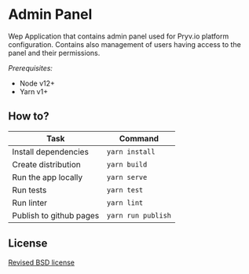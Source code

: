 # Admin Panel

Wep Application that contains admin panel used for Pryv.io platform configuration.
Contains also management of users having access to the panel and their permissions.

_Prerequisites:_

- Node v12+
- Yarn v1+

## How to?

| Task                    | Command            |
| ----------------------- | ------------------ |
| Install dependencies    | `yarn install`     |
| Create distribution     | `yarn build`       |
| Run the app locally     | `yarn serve`       |
| Run tests               | `yarn test`        |
| Run linter              | `yarn lint`        |
| Publish to github pages | `yarn run publish` |

## License

[Revised BSD license](https://github.com/pryv/documents/blob/master/license-bsd-revised.md)
